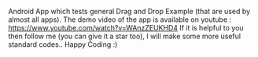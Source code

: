 Android App which tests general Drag and Drop Example (that are used by almost all apps). The demo video of the app is available on youtube : https://www.youtube.com/watch?v=WAnzZEUKHD4  If it is helpful to you then follow me (you can give it a star too), I will make some more useful standard codes.. Happy Coding :)